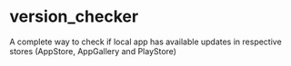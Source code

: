 # version_checker
A complete way to check if local app has available updates in respective stores (AppStore, AppGallery and PlayStore)
